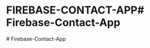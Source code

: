 # FIREBASE-CONTACT-APP#   F i r e b a s e - C o n t a c t - A p p  
 #   F i r e b a s e - C o n t a c t - A p p  
 
